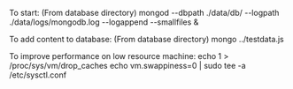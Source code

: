 To start:
    (From database directory)
    mongod --dbpath ./data/db/ --logpath ./data/logs/mongodb.log --logappend --smallfiles &
    
To add content to database:
    (From database directory)
    mongo ../testdata.js

To improve performance on low resource machine:
    echo 1 > /proc/sys/vm/drop_caches
    echo vm.swappiness=0 | sudo tee -a /etc/sysctl.conf
